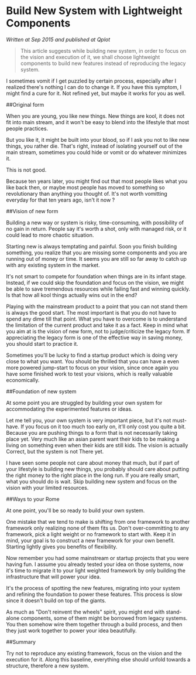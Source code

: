 # Build New System with Lightweight Components

_Written at Sep 2015 and published at Qplot_

>This article suggests while building new system, in order to focus on the vision and execution of it, we shall choose lightweight components to build new features instead of reproducing the legacy system.

I sometimes vomit if I get puzzled by certain process, especially after I realized there's nothing I can do to change it. If you have this symptom, I might find a cure for it. Not refined yet, but maybe it works for you as well.

##Original form

When you are young, you like new things. New things are kool, it does not fit into main stream, and it won't be easy to blend into the lifestyle that most people practices.  

But you like it, it might be built into your blood, so if I ask you not to like new things, you rather die. That's right, instead of isolating yourself out of the main stream, sometimes you could hide or vomit or do whatever minimizes it.

This is not good.

Because ten years later, you might find out that most people likes what you like back then, or maybe most people has moved to something so revolutionary than anything you thought of. It's not worth vomitting everyday for that ten years ago, isn't it now ?

##Vision of new form

Building a new way or system is risky, time-consuming, with possibility of no gain in return. People say it's worth a shot, only with managed risk, or it could lead to more chaotic situation.

Starting new is always temptating and painful. Soon you finish building something, you realize that you are missing some components and you are running out of money or time. It seems you are still so far away to catch up with any existing system in the market.

It's not smart to compete for foundation when things are in its infant stage. Instead, if we could skip the foundation and focus on the vision, we might be able to save tremendous resources while failing fast and winning quickly. Is that how all kool things actually wins out in the end?

Playing with the mainstream product to a point that you can not stand them is always the good start. The most important is that you do not have to spend any dime till that point. What you have to overcome is to understand the limitation of the current product and take it as a fact. Keep in mind what you aim at is the vision of new form, not to judge/criticize the legacy form. If appreciating the legacy form is one of the effective way in saving money, you should start to practice it.

Sometimes you'll be lucky to find a startup product which is doing very close to what you want. You should be thrilled that you can have a even more powered jump-start to focus on your vision, since once again you have some finished work to test your visions, which is really valuable economically. 

##Foundation of new system

At some point you are struggled by building your own system for accommodating the experimented features or ideas.

Let me tell you, your own system is very important piece, but it's not must-have. If you focus on it too much too early on, it'll only cost you quite a bit. Because you are pushing things to a form that is not necessarily taking place yet. Very much like an asian parent want their kids to be making a living on something even when their kids are still kids. The vision is actually Correct, but the system is not There yet.  

I have seen some people not care about money that much, but if part of your lifestyle is building new things, you probably should care about putting the right money to the right place in the long run. If you are really smart, what you should do is wait. Skip building new system and focus on the vision with your limited resources.  

##Ways to your Rome

At one point, you'll be so ready to build your own system.

One mistake that we tend to make is shifting from one framework to another framework only realizing none of them fits us. Don't over-committing to any framework, pick a light weight or no framework to start with. Keep it in mind, your goal is to construct a new framework for your own benefit. Starting lightly gives you benefits of flexibility.

Now remember you had some mainstream or startup projects that you were having fun. I assume you already tested your idea on those systems, now it's time to migrate it to your light weighted framework by only building the infrastructure that will power your idea. 

It's the process of spotting the new features, migrating into your system and refining the foundation to power these  features. This process is slow since it doesn't build on top of the giants. 

As much as "Don't reinvent the wheels" spirit, you might end with stand-alone components, some of them might be borrowed from legacy systems. You then somehow wire them together through a build process, and then they just work together to power your idea beautifully.

##Summary

Try not to reproduce any existing framework, focus on the vision and the execution for it. Along this baseline, everything else should unfold towards a structure, therefore a new system.

